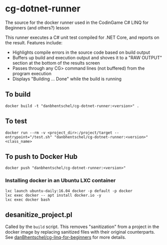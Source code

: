 # cg-dotnet-runner
The source for the docker runner used in the CodinGame C# LINQ for Beginners (and others?) lesson

This runner executes a C# unit test compiled for .NET Core, and reports on the result. Features include:

 - Highlights compile errors in the source code based on build output
 - Buffers up build and execution output and shoves it to a "RAW OUTPUT" section at the bottom of the results screen
 - Passes through any CG> command lines (not buffered) from the program execution
 - Displays "Building ... Done" while the build is running

## To build

`docker build -t "danbhentschel/cg-dotnet-runner:<version>" .`

## To test

`docker run --rm -v <project_dir>:/project/target --entrypoint="/test.sh" "danbhentschel/cg-dotnet-runner:<version>" <class_name>`

## To push to Docker Hub

`docker push "danbhentschel/cg-dotnet-runner:<version>"`


### Installing docker in an Ubuntu LXC container
```
lxc launch ubuntu-daily:16.04 docker -p default -p docker
lxc exec docker -- apt install docker.io -y
lxc exec docker bash
```

## desanitize_project.pl
Called by the `build` script. This removes "sanitization" from a project in the docker image by replacing sanitized files with their original counterparts. See [danBhentschel/cg-linq-for-beginners](https://github.com/danBhentschel/cg-linq-for-beginners) for more details.
